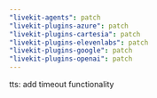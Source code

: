 ```yaml
---
"livekit-agents": patch
"livekit-plugins-azure": patch
"livekit-plugins-cartesia": patch
"livekit-plugins-elevenlabs": patch
"livekit-plugins-google": patch
"livekit-plugins-openai": patch
---
```


tts: add timeout functionality
